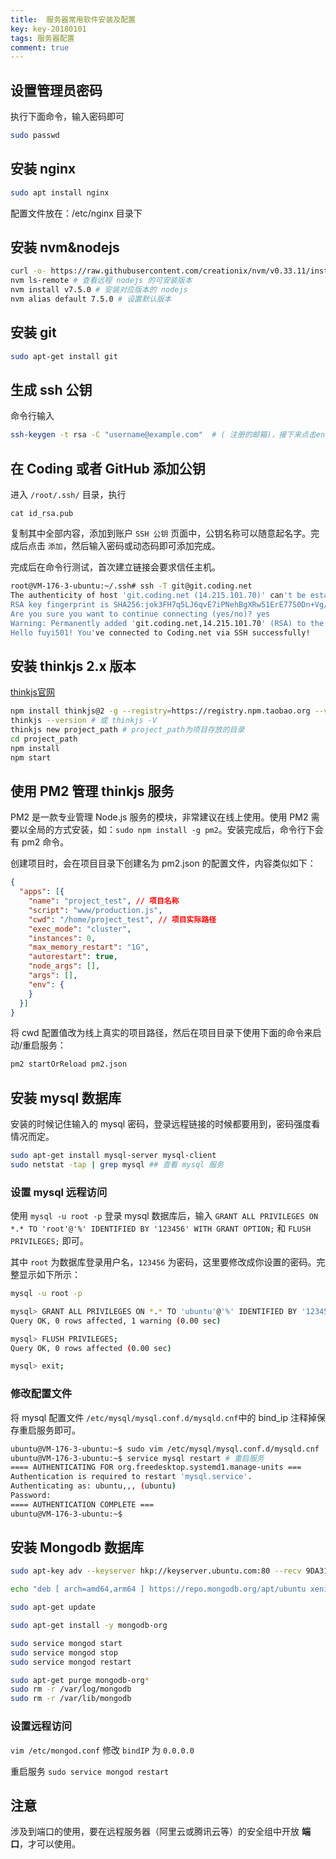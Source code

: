 ```yaml
---
title:  服务器常用软件安装及配置
key: key-20180101
tags: 服务器配置
comment: true
---
```


## 设置管理员密码

执行下面命令，输入密码即可

```sh
sudo passwd
```

## 安装 nginx

```sh
sudo apt install nginx
```

配置文件放在：/etc/nginx 目录下

## 安装 nvm&nodejs

```sh
curl -o- https://raw.githubusercontent.com/creationix/nvm/v0.33.11/install.sh | bash # 如果输入 nvm 没反应，重启下 shell 或者激活下shell：source ~/.bashrc
nvm ls-remote # 查看远程 nodejs 的可安装版本
nvm install v7.5.0 # 安装对应版本的 nodejs
nvm alias default 7.5.0 # 设置默认版本
```

## 安装 git

```sh
sudo apt-get install git
```

## 生成 ssh 公钥

命令行输入

```sh
ssh-keygen -t rsa -C "username@example.com"  # ( 注册的邮箱)，接下来点击enter键即可（也可以输入密码）
```

## 在 Coding 或者 GitHub 添加公钥

进入 `/root/.ssh/` 目录，执行

```
cat id_rsa.pub
```

复制其中全部内容，添加到账户 ` SSH 公钥 ` 页面中，公钥名称可以随意起名字。完成后点击 `添加`，然后输入密码或动态码即可添加完成。

完成后在命令行测试，首次建立链接会要求信任主机。

```sh
root@VM-176-3-ubuntu:~/.ssh# ssh -T git@git.coding.net
The authenticity of host 'git.coding.net (14.215.101.70)' can't be established.
RSA key fingerprint is SHA256:jok3FH7q5LJ6qvE7iPNehBgXRw51ErE77S0Dn+Vg/Ik.
Are you sure you want to continue connecting (yes/no)? yes
Warning: Permanently added 'git.coding.net,14.215.101.70' (RSA) to the list of known hosts.
Hello fuyi501! You've connected to Coding.net via SSH successfully!
```

## 安装 thinkjs 2.x 版本

[thinkjs官网](https://thinkjs.org/zh-cn/doc/2.2/index.html)

```sh
npm install thinkjs@2 -g --registry=https://registry.npm.taobao.org --verbose
thinkjs --version # 或 thinkjs -V
thinkjs new project_path # project_path为项目存放的目录
cd project_path
npm install
npm start
```

## 使用 PM2 管理 thinkjs 服务

PM2 是一款专业管理 Node.js 服务的模块，非常建议在线上使用。使用 PM2 需要以全局的方式安装，如：`sudo npm install -g pm2`。安装完成后，命令行下会有 pm2 命令。

创建项目时，会在项目目录下创建名为 pm2.json 的配置文件，内容类似如下：

```json
{
  "apps": [{
    "name": "project_test", // 项目名称
    "script": "www/production.js",
    "cwd": "/home/project_test", // 项目实际路径
    "exec_mode": "cluster",
    "instances": 0,
    "max_memory_restart": "1G",
    "autorestart": true,
    "node_args": [],
    "args": [],
    "env": {
    }
  }]
}
```

将 cwd 配置值改为线上真实的项目路径，然后在项目目录下使用下面的命令来启动/重启服务：

```sh
pm2 startOrReload pm2.json
```

## 安装 mysql 数据库

安装的时候记住输入的 mysql 密码，登录远程链接的时候都要用到，密码强度看情况而定。

```sh
sudo apt-get install mysql-server mysql-client 
sudo netstat -tap | grep mysql ## 查看 mysql 服务
```

### 设置 mysql 远程访问

使用 ` mysql -u root -p ` 登录 mysql 数据库后，输入 ` GRANT ALL PRIVILEGES ON *.* TO 'root'@'%' IDENTIFIED BY '123456' WITH GRANT OPTION; ` 和 ` FLUSH PRIVILEGES; ` 即可。

其中 ` root ` 为数据库登录用户名，` 123456 ` 为密码，这里要修改成你设置的密码。完整显示如下所示：

```sh
mysql -u root -p

mysql> GRANT ALL PRIVILEGES ON *.* TO 'ubuntu'@'%' IDENTIFIED BY '123456' WITH GRANT OPTION;
Query OK, 0 rows affected, 1 warning (0.00 sec)

mysql> FLUSH PRIVILEGES;
Query OK, 0 rows affected (0.00 sec)

mysql> exit;
```

### 修改配置文件

将 mysql 配置文件 ` /etc/mysql/mysql.conf.d/mysqld.cnf `中的 bind_ip 注释掉保存重启服务即可。

```sh
ubuntu@VM-176-3-ubuntu:~$ sudo vim /etc/mysql/mysql.conf.d/mysqld.cnf 
ubuntu@VM-176-3-ubuntu:~$ service mysql restart # 重启服务
==== AUTHENTICATING FOR org.freedesktop.systemd1.manage-units ===
Authentication is required to restart 'mysql.service'.
Authenticating as: ubuntu,,, (ubuntu)
Password: 
==== AUTHENTICATION COMPLETE ===
ubuntu@VM-176-3-ubuntu:~$ 
```

## 安装 Mongodb 数据库

```bash
sudo apt-key adv --keyserver hkp://keyserver.ubuntu.com:80 --recv 9DA31620334BD75D9DCB49F368818C72E52529D4

echo "deb [ arch=amd64,arm64 ] https://repo.mongodb.org/apt/ubuntu xenial/mongodb-org/testing multiverse" | sudo tee /etc/apt/sources.list.d/mongodb-org-4.0.list

sudo apt-get update

sudo apt-get install -y mongodb-org

sudo service mongod start
sudo service mongod stop
sudo service mongod restart

sudo apt-get purge mongodb-org*
sudo rm -r /var/log/mongodb
sudo rm -r /var/lib/mongodb
```

### 设置远程访问

` vim /etc/mongod.conf ` 修改 ` bindIP ` 为 ` 0.0.0.0 `

重启服务 `sudo service mongod restart`

## 注意

涉及到端口的使用，要在远程服务器（阿里云或腾讯云等）的安全组中开放 <strong>端口</strong>，才可以使用。
